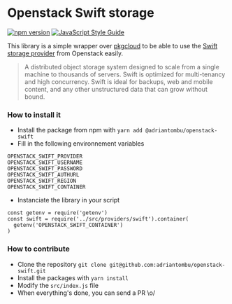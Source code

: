 # Openstack Swift storage

[![npm version](https://badge.fury.io/js/%40adriantombu%2Fopenstack-swift.svg)](https://badge.fury.io/js/%40adriantombu%2Fopenstack-swift) [![JavaScript Style Guide](https://img.shields.io/badge/code_style-standard-brightgreen.svg)](https://standardjs.com)

This library is a simple wrapper over [pkgcloud](https://github.com/pkgcloud/pkgcloud) to be able to use the [Swift storage provider](https://docs.openstack.org/swift/latest/) from Openstack easily.

> A distributed object storage system designed to scale from a single machine to thousands of servers. Swift is optimized for multi-tenancy and high concurrency. Swift is ideal for backups, web and mobile content, and any other unstructured data that can grow without bound.

### How to install it

* Install the package from npm with `yarn add @adriantombu/openstack-swift`
* Fill in the following environnement variables

```
OPENSTACK_SWIFT_PROVIDER
OPENSTACK_SWIFT_USERNAME
OPENSTACK_SWIFT_PASSWORD
OPENSTACK_SWIFT_AUTHURL
OPENSTACK_SWIFT_REGION
OPENSTACK_SWIFT_CONTAINER
```

* Instanciate the library in your script

```
const getenv = require('getenv')
const swift = require('../src/providers/swift').container(
  getenv('OPENSTACK_SWIFT_CONTAINER')
)
```

### How to contribute

* Clone the repository `git clone git@github.com:adriantombu/openstack-swift.git`
* Install the packages with `yarn install`
* Modify the `src/index.js` file
* When everything's done, you can send a PR \o/
